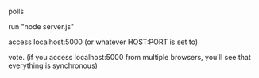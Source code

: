 polls

run "node server.js"

access localhost:5000 (or whatever HOST:PORT is set to)

vote.  (if you access localhost:5000 from multiple browsers, you'll see that everything is synchronous)